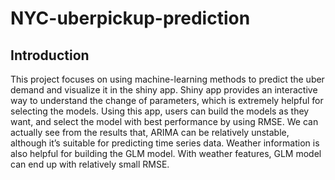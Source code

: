 # NYC-uberpickup-prediction

## Introduction

This project focuses on using machine-learning methods to predict the uber demand and visualize it in the shiny app. Shiny app provides an interactive way to understand the change of parameters, which is extremely helpful for selecting the models. Using this app, users can build the models as they want, and select the model with best performance by using RMSE. We can actually see from the results that, ARIMA can be relatively unstable, although it’s suitable for predicting time series data. Weather information is also helpful for building the GLM model. With weather features, GLM model can end up with relatively small RMSE.
